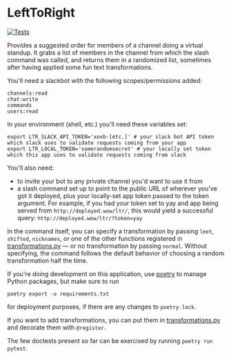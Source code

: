 # LeftToRight

[![Tests](https://github.com/harvard-lil/LeftToRight/actions/workflows/tests.yml/badge.svg)](https://github.com/harvard-lil/LeftToRight/actions)

Provides a suggested order for members of a channel doing a virtual
standup. It grabs a list of members in the channel from which the
slash command was called, and returns them in a randomized list,
sometimes after having applied some fun text transformations.

You'll need a slackbot with the following scopes/permissions added:
```
channels:read
chat:write
commands
users:read
```

In your environment (shell, etc.) you'll need these variables set:
```
export LTR_SLACK_API_TOKEN='xoxb-[etc.]' # your slack bot API token which slack uses to validate requests coming from your app
export LTR_LOCAL_TOKEN='somerandomsecret' # your locally set token which this app uses to validate requests coming from slack
```

You'll also need:

* to invite your bot to any private channel you'd want to use it from
* a slash command set up to point to the public URL of wherever you've
got it deployed, plus your locally-set app token passed to the token
argument. For example, if you had your token set to yay and app being
served from `http://deployed.wow/ltr/`, this would yield a successful
query: `http://deployed.wow/ltr/?token=yay`

In the command itself, you can specify a transformation by passing
`leet`, `shifted`, `nicknames`, or one of the other functions
registered in [transformations.py](transformations.py) — or no
transformation by passing `normal`. Without specifying, the command
follows the default behavior of choosing a random transformation half
the time.

If you're doing development on this application, use
[poetry](https://python-poetry.org/) to manage Python packages, but
make sure to run

    poetry export -o requirements.txt

for deployment purposes, if there are any changes to `poetry.lock`.

If you want to add transformations, you can put them in
[transformations.py](transformations.py) and decorate them with
`@register`.

The few doctests present so far can be exercised by running `poetry
run pytest`.
